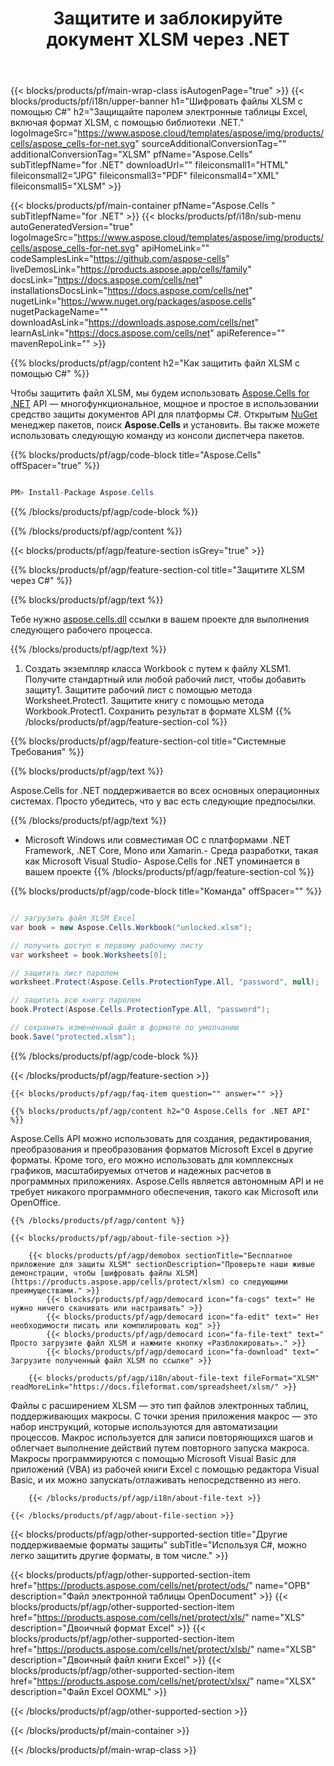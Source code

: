 ﻿---
title: Защитите и заблокируйте документ XLSM через .NET 
weight: 7530
url: /ru/net/protect/xlsm/ 
description: Исходный код C# для блокировки файла XLSM с помощью пароля на платформах .NET Framework, .NET Core, Mono или Xamarin.
---
{{< blocks/products/pf/main-wrap-class isAutogenPage="true" >}}
{{< blocks/products/pf/i18n/upper-banner h1="Шифровать файлы XLSM с помощью C#" h2="Защищайте паролем электронные таблицы Excel, включая формат XLSM, с помощью библиотеки .NET." logoImageSrc="https://www.aspose.cloud/templates/aspose/img/products/cells/aspose_cells-for-net.svg" sourceAdditionalConversionTag="" additionalConversionTag="XLSM" pfName="Aspose.Cells" subTitlepfName="for .NET" downloadUrl="" fileiconsmall1="HTML" fileiconsmall2="JPG" fileiconsmall3="PDF" fileiconsmall4="XML" fileiconsmall5="XLSM" >}}

{{< blocks/products/pf/main-container pfName="Aspose.Cells " subTitlepfName="for .NET" >}}
{{< blocks/products/pf/i18n/sub-menu autoGeneratedVersion="true" logoImageSrc="https://www.aspose.cloud/templates/aspose/img/products/cells/aspose_cells-for-net.svg" apiHomeLink="" codeSamplesLink="https://github.com/aspose-cells" liveDemosLink="https://products.aspose.app/cells/family" docsLink="https://docs.aspose.com/cells/net" installationsDocsLink="https://docs.aspose.com/cells/net" nugetLink="https://www.nuget.org/packages/aspose.cells" nugetPackageName="" downloadAsLink="https://downloads.aspose.com/cells/net" learnAsLink="https://docs.aspose.com/cells/net" apiReference="" mavenRepoLink="" >}}

{{% blocks/products/pf/agp/content h2="Как защитить файл XLSM с помощью C#" %}}

 Чтобы защитить файл XLSM, мы будем использовать
 [Aspose.Cells for .NET](https://products.aspose.com/cells/net) 
 API — многофункциональное, мощное и простое в использовании средство защиты документов API для платформы C#. Открытым
 [NuGet](https://www.nuget.org/packages/aspose.cells) 
 менеджер пакетов, поиск
 **Aspose.Cells** 
 и установить. Вы также можете использовать следующую команду из консоли диспетчера пакетов.

{{% blocks/products/pf/agp/code-block title="Aspose.Cells" offSpacer="true" %}}

```cs

PM> Install-Package Aspose.Cells


```

{{% /blocks/products/pf/agp/code-block %}}

{{% /blocks/products/pf/agp/content %}}

{{< blocks/products/pf/agp/feature-section isGrey="true" >}}

{{% blocks/products/pf/agp/feature-section-col title="Защитите XLSM через C#" %}}

{{% blocks/products/pf/agp/text %}}

 Тебе нужно
 [aspose.cells.dll](https://downloads.aspose.com/cells/net) 
 ссылки в вашем проекте для выполнения следующего рабочего процесса.

{{% /blocks/products/pf/agp/text %}}

1. Создать экземпляр класса Workbook с путем к файлу XLSM1. Получите стандартный или любой рабочий лист, чтобы добавить защиту1. Защитите рабочий лист с помощью метода Worksheet.Protect1. Защитите книгу с помощью метода Workbook.Protect1. Сохранить результат в формате XLSM
{{% /blocks/products/pf/agp/feature-section-col %}}

{{% blocks/products/pf/agp/feature-section-col title="Системные Требования" %}}

{{% blocks/products/pf/agp/text %}}

 Aspose.Cells for .NET поддерживается во всех основных операционных системах. Просто убедитесь, что у вас есть следующие предпосылки.

{{% /blocks/products/pf/agp/text %}}

- Microsoft Windows или совместимая ОС с платформами .NET Framework, .NET Core, Mono или Xamarin.- Среда разработки, такая как Microsoft Visual Studio- Aspose.Cells for .NET упоминается в вашем проекте
{{% /blocks/products/pf/agp/feature-section-col %}}

{{% blocks/products/pf/agp/code-block title="Команда" offSpacer="" %}}

```cs

// загрузить файл XLSM Excel 
var book = new Aspose.Cells.Workbook("unlocked.xlsm");

// получить доступ к первому рабочему листу
var worksheet = book.Worksheets[0];

// защитить лист паролем
worksheet.Protect(Aspose.Cells.ProtectionType.All, "password", null);

// защитить всю книгу паролем
book.Protect(Aspose.Cells.ProtectionType.All, "password");

// сохранить измененный файл в формате по умолчанию
book.Save("protected.xlsm");


```

{{% /blocks/products/pf/agp/code-block %}}

{{< /blocks/products/pf/agp/feature-section >}}

    {{< blocks/products/pf/agp/faq-item question="" answer="" >}}
 

<!-- aboutfile Starts -->

    {{% blocks/products/pf/agp/content h2="О Aspose.Cells for .NET API" %}}

 Aspose.Cells API можно использовать для создания, редактирования, преобразования и преобразования форматов Microsoft Excel в другие форматы. Кроме того, его можно использовать для комплексных графиков, масштабируемых отчетов и надежных расчетов в программных приложениях. Aspose.Cells является автономным API и не требует никакого программного обеспечения, такого как Microsoft или OpenOffice.  



    {{% /blocks/products/pf/agp/content %}}

    {{< blocks/products/pf/agp/about-file-section >}}

        {{< blocks/products/pf/agp/demobox sectionTitle="Бесплатное приложение для защиты XLSM" sectionDescription="Проверьте наши живые демонстрации, чтобы [шифровать файлы XLSM](https://products.aspose.app/cells/protect/xlsm) со следующими преимуществами." >}}
            {{< blocks/products/pf/agp/democard icon="fa-cogs" text=" Не нужно ничего скачивать или настраивать" >}}
            {{< blocks/products/pf/agp/democard icon="fa-edit" text=" Нет необходимости писать или компилировать код" >}}
            {{< blocks/products/pf/agp/democard icon="fa-file-text" text=" Просто загрузите файл XLSM и нажмите кнопку «Разблокировать»." >}}
            {{< blocks/products/pf/agp/democard icon="fa-download" text=" Загрузите полученный файл XLSM по ссылке" >}}

        {{< blocks/products/pf/agp/i18n/about-file-text fileFormat="XLSM" readMoreLink="https://docs.fileformat.com/spreadsheet/xlsm/" >}}
Файлы с расширением XLSM — это тип файлов электронных таблиц, поддерживающих макросы. С точки зрения приложения макрос — это набор инструкций, которые используются для автоматизации процессов. Макрос используется для записи повторяющихся шагов и облегчает выполнение действий путем повторного запуска макроса. Макросы программируются с помощью Microsoft Visual Basic для приложений (VBA) из рабочей книги Excel с помощью редактора Visual Basic, и их можно запускать/отлаживать непосредственно из него.

        {{< /blocks/products/pf/agp/i18n/about-file-text >}}

    {{< /blocks/products/pf/agp/about-file-section >}}

<!-- aboutfile Ends -->

{{< blocks/products/pf/agp/other-supported-section title="Другие поддерживаемые форматы защиты" subTitle="Используя C#, можно легко защитить другие форматы, в том числе." >}}

{{< blocks/products/pf/agp/other-supported-section-item href="https://products.aspose.com/cells/net/protect/ods/" name="ОРВ" description="Файл электронной таблицы OpenDocument" >}}
{{< blocks/products/pf/agp/other-supported-section-item href="https://products.aspose.com/cells/net/protect/xls/" name="XLS" description="Двоичный формат Excel" >}}
{{< blocks/products/pf/agp/other-supported-section-item href="https://products.aspose.com/cells/net/protect/xlsb/" name="XLSB" description="Двоичный файл книги Excel" >}}
{{< blocks/products/pf/agp/other-supported-section-item href="https://products.aspose.com/cells/net/protect/xlsx/" name="XLSX" description="Файл Excel OOXML" >}}

{{< /blocks/products/pf/agp/other-supported-section >}}

{{< /blocks/products/pf/main-container >}}
    
{{< /blocks/products/pf/main-wrap-class >}}